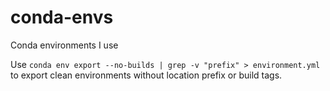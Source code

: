 # conda-envs
Conda environments I use

Use `conda env export --no-builds | grep -v "prefix" > environment.yml` to export clean environments without location prefix or build tags.
